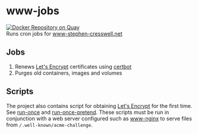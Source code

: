 # www-jobs
[![Docker Repository on Quay](https://quay.io/repository/cressie176/www-jobs/status "Docker Repository on Quay")](https://quay.io/repository/cressie176/www-jobs)</br>
Runs cron jobs for www-stephen-cresswell.net

## Jobs
1. Renews [Let's Encrypt](https://letsencrypt.org/) certificates using [certbot](https://certbot.eff.org/)
1. Purges old containers, images and volumes

## Scripts
The project also contains script for obtaining [Let's Encrypt](https://letsencrypt.org/) for the first time. See [run-once](https://github.com/cressie176/www-jobs/blob/master/container-files/run-once) and [run-once-pretend](https://github.com/cressie176/www-jobs/blob/master/container-files/run-once-pretend). These scripts must be run in conjunction with a web server configured such as [www-nginx](https://github.com/cressie176/www-nginx) to serve files from `/.well-known/acme-challenge`.
